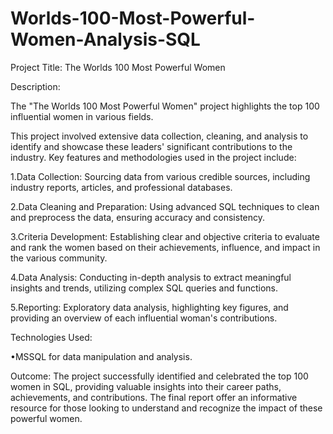 # Worlds-100-Most-Powerful-Women-Analysis-SQL
Project Title: The Worlds 100 Most Powerful Women

Description:

The "The Worlds 100 Most Powerful Women" project highlights the top 100 influential women in various fields.

This project involved extensive data collection, cleaning, and analysis to identify and showcase these leaders' significant contributions to the industry. Key features and methodologies used in the project include:

1.Data Collection: Sourcing data from various credible sources, including industry reports, articles, and professional databases.

2.Data Cleaning and Preparation: Using advanced SQL techniques to clean and preprocess the data, ensuring accuracy and consistency.

3.Criteria Development: Establishing clear and objective criteria to evaluate and rank the women based on their achievements, influence, and impact in the various community.

4.Data Analysis: Conducting in-depth analysis to extract meaningful insights and trends, utilizing complex SQL queries and functions.

5.Reporting: Exploratory data analysis, highlighting key figures, and providing an overview of each influential woman's contributions.

Technologies Used:

•MSSQL for data manipulation and analysis.

Outcome: The project successfully identified and celebrated the top 100 women in SQL, providing valuable insights into their career paths, achievements, and contributions. The final report offer an informative resource for those looking to understand and recognize the impact of these powerful women.
